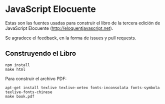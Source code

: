 # JavaScript Elocuente

Estas son las fuentes usadas para construir el libro de la
tercera edición de JavaScript Elocuente (http://eloquentjavascript.net).

Se agradece el feedback, en la forma de issues y pull requests.

## Construyendo el Libro

    npm install
    make html

Para construir el archivo PDF:

    apt-get install texlive texlive-xetex fonts-inconsolata fonts-symbola texlive-fonts-chinese
    make book.pdf
